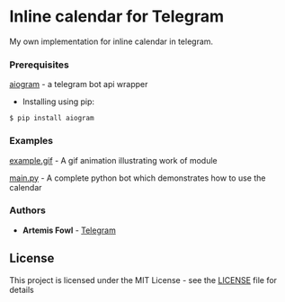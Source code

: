 # Inline calendar for Telegram

My own implementation for inline calendar in telegram.  

### Prerequisites

[aiogram](https://github.com/aiogram/aiogram) - a telegram bot api wrapper

* Installing using pip:
```
$ pip install aiogram
```

### Examples

[example.gif](images/example.gif) - A gif animation illustrating work of module

[main.py](main.py) - A complete python bot which demonstrates how to use the calendar

### Authors

* **Artemis Fowl** - [Telegram](https://t.me/a_fowl)

## License

This project is licensed under the MIT License - see the [LICENSE](LICENSE) file for details

